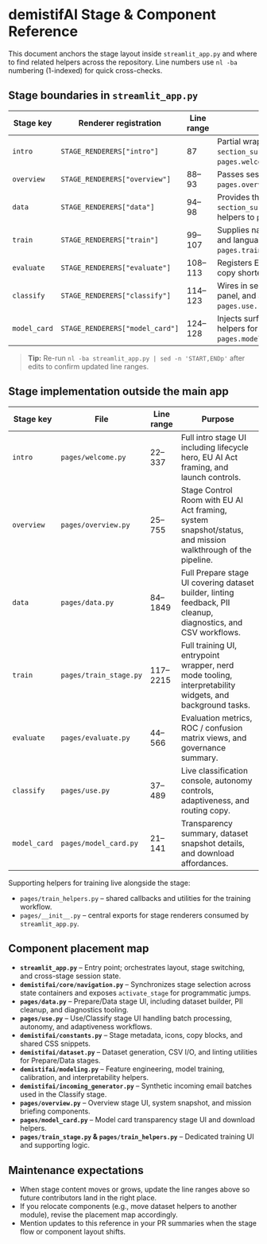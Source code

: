 # demistifAI Stage & Component Reference

This document anchors the stage layout inside `streamlit_app.py` and where to find related helpers across the repository. Line
numbers use `nl -ba` numbering (1-indexed) for quick cross-checks.

## Stage boundaries in `streamlit_app.py`
| Stage key | Renderer registration | Line range | Notes |
| --- | --- | --- | --- |
| `intro` | `STAGE_RENDERERS["intro"]` | 87 | Partial wrapper that injects the shared `section_surface` before dispatching to `pages.welcome.render_intro_stage`. |
| `overview` | `STAGE_RENDERERS["overview"]` | 88–93 | Passes session state and shared helpers into `pages.overview.render_overview_stage`. |
| `data` | `STAGE_RENDERERS["data"]` | 94–98 | Provides the shared `section_surface`/`render_nerd_mode_toggle` helpers to `pages.data.render_data_stage`. |
| `train` | `STAGE_RENDERERS["train"]` | 99–107 | Supplies navigation callbacks, EU AI quote, and language mix helpers to `pages.train_stage.render_train_stage_page`. |
| `evaluate` | `STAGE_RENDERERS["evaluate"]` | 108–113 | Registers Evaluate with shared surfaces and copy shortening helpers. |
| `classify` | `STAGE_RENDERERS["classify"]` | 114–123 | Wires in session state, inbox table, mailbox panel, and adaptiveness synchronisation for `pages.use.render_classify_stage`. |
| `model_card` | `STAGE_RENDERERS["model_card"]` | 124–128 | Injects surface and guidance popover helpers for `pages.model_card.render_model_card_stage`. |

> **Tip:** Re-run `nl -ba streamlit_app.py | sed -n 'START,ENDp'` after edits to confirm updated line ranges.

## Stage implementation outside the main app
| Stage key | File | Line range | Purpose |
| --- | --- | --- | --- |
| `intro` | `pages/welcome.py` | 22–337 | Full intro stage UI including lifecycle hero, EU AI Act framing, and launch controls. |
| `overview` | `pages/overview.py` | 25–755 | Stage Control Room with EU AI Act framing, system snapshot/status, and mission walkthrough of the pipeline. |
| `data` | `pages/data.py` | 84–1849 | Full Prepare stage UI covering dataset builder, linting feedback, PII cleanup, diagnostics, and CSV workflows. |
| `train` | `pages/train_stage.py` | 117–2215 | Full training UI, entrypoint wrapper, nerd mode tooling, interpretability widgets, and background tasks. |
| `evaluate` | `pages/evaluate.py` | 44–566 | Evaluation metrics, ROC / confusion matrix views, and governance summary. |
| `classify` | `pages/use.py` | 37–489 | Live classification console, autonomy controls, adaptiveness, and routing copy. |
| `model_card` | `pages/model_card.py` | 21–141 | Transparency summary, dataset snapshot details, and download affordances. |

Supporting helpers for training live alongside the stage:
- `pages/train_helpers.py` – shared callbacks and utilities for the training workflow.
- `pages/__init__.py` – central exports for stage renderers consumed by `streamlit_app.py`.

## Component placement map
- **`streamlit_app.py`** – Entry point; orchestrates layout, stage switching, and cross-stage session state.
- **`demistifai/core/navigation.py`** – Synchronizes stage selection across state containers and exposes `activate_stage` for programmatic jumps.
- **`pages/data.py`** – Prepare/Data stage UI, including dataset builder, PII cleanup, and diagnostics tooling.
- **`pages/use.py`** – Use/Classify stage UI handling batch processing, autonomy, and adaptiveness workflows.
- **`demistifai/constants.py`** – Stage metadata, icons, copy blocks, and shared CSS snippets.
- **`demistifai/dataset.py`** – Dataset generation, CSV I/O, and linting utilities for Prepare/Data stages.
- **`demistifai/modeling.py`** – Feature engineering, model training, calibration, and interpretability helpers.
- **`demistifai/incoming_generator.py`** – Synthetic incoming email batches used in the Classify stage.
- **`pages/overview.py`** – Overview stage UI, system snapshot, and mission briefing components.
- **`pages/model_card.py`** – Model card transparency stage UI and download helpers.
- **`pages/train_stage.py` & `pages/train_helpers.py`** – Dedicated training UI and supporting logic.

## Maintenance expectations
- When stage content moves or grows, update the line ranges above so future contributors land in the right place.
- If you relocate components (e.g., move dataset helpers to another module), revise the placement map accordingly.
- Mention updates to this reference in your PR summaries when the stage flow or component layout shifts.
